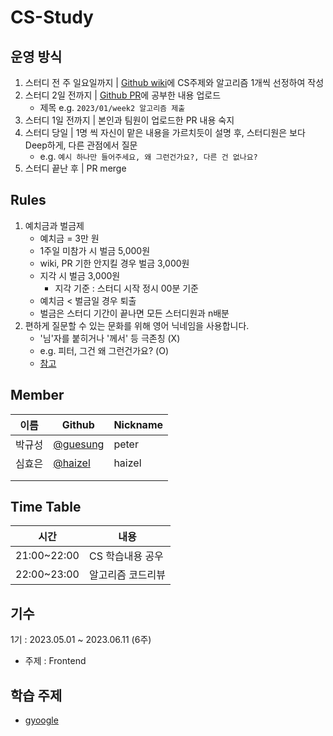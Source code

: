 # CS-Study
## 운영 방식
1. 스터디 전 주 일요일까지 | [Github wiki](https://github.com/guesung/CS-Study/wiki)에 CS주제와 알고리즘 1개씩 선정하여 작성
2. 스터디 2일 전까지 | [Github PR](https://github.com/guesung/CS-Study/pulls)에 공부한 내용 업로드
    - 제목 e.g. `2023/01/week2 알고리즘 제출`
3. 스터디 1일 전까지 | 본인과 팀원이 업로드한 PR 내용 숙지
4. 스터디 당일 | 1명 씩 자신이 맡은 내용을 가르치듯이 설명 후, 스터디원은 보다 Deep하게, 다른 관점에서 질문
    - e.g. `예시 하나만 들어주세요, 왜 그런건가요?, 다른 건 없나요?`
5. 스터디 끝난 후 | PR merge

## Rules
1. 예치금과 벌금제
    - 예치금 = 3만 원
    - 1주일 미참가 시 벌금 5,000원
    - wiki, PR 기한 안지킬 경우 벌금 3,000원
    - 지각 시 벌금 3,000원
        - 지각 기준 : 스터디 시작 정시 00분 기준
    - 예치금 < 벌금일 경우 퇴출
    - 벌금은 스터디 기간이 끝나면 모든 스터디원과 n배분
9. 편하게 질문할 수 있는 문화를 위해 영어 닉네임을 사용합니다.
    - '님'자를 붙히거나 '께서' 등 극존칭 (X)
    - e.g. 피터, 그건 왜 그런건가요? (O)
    - [참고](https://about.daangn.com/culture/)

## Member
| 이름 | Github | Nickname |
| - | - | - |
| 박규성 | [@guesung](https://github.com/guesung)| peter |
| 심효은 | [@haizel](https://github.com/haizellatte) | haizel |
| | | |
| | | |

## Time Table
| 시간 | 내용 |
| - | - |
| 21:00~22:00 | CS 학습내용 공우 |
| 22:00~23:00 | 알고리즘 코드리뷰 |

## 기수
1기 : 2023.05.01 ~ 2023.06.11 (6주)
- 주제 : Frontend


## 학습 주제
- [gyoogle](https://github.com/gyoogle/tech-interview-for-developer)
